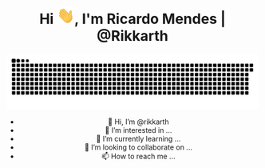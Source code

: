 <div align="center">
<h1 align="center">Hi <img width="35" src="https://github.com/1999AZZAR/1999AZZAR/blob/main/resources/img/waving.gif">, I'm Ricardo Mendes | @Rikkarth</h1>

![Snake animation](https://github.com/rikkarth/rikkarth/blob/output/github-contribution-grid-snake.svg)

- 👋 Hi, I’m @rikkarth
- 👀 I’m interested in ...
- 🌱 I’m currently learning ...
- 💞️ I’m looking to collaborate on ...
- 📫 How to reach me ...

<!---
rikkarth/rikkarth is a ✨ special ✨ repository because its `README.md` (this file) appears on your GitHub profile.
You can click the Preview link to take a look at your changes.
--->
